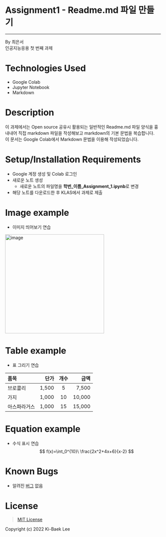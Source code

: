 # **Assignment1 - Readme.md 파일 만들기**
---

By 최은서  
인공지능응용 첫 번째 과제  
# Technologies Used
* Google Colab
* Jupyter Notebook
* Markdown

# Description
이 과제에서는 Open source 공유시 활용되는 일반적인 Readme.md 파일 양식을 흉내내어 직접 markdown 파일을 작성해보고 markdown의 기본 문법을 복습합니다.  
이 문서는 Google Colab에서 Markdown 문법을 이용해 작성되었습니다.
# Setup/Installation Requirements
* Google 계정 생성 및 Colab 로그인
* 새로운 노트 생성
  * 새로운 노트의 파일명을 **학번_이름_Assignment_1.ipynb**로 변경
* 해당 노트를 다운로드한 후 KLAS에서 과제로 제출
# Image example
* 이미지 띄어보기 연습

<img width="320" alt="image" src="https://github.com/ces0o/AI-COLAB/assets/127365253/fde66fe1-15d0-442f-be99-aa6c617fda50">


# Table example
* 표 그리기 연습

|품목|단가|개수|금액|
|:---|---:|:---:|---:|
|브로콜리|1,500|5|7,500|
|가지|1,000|10|10,000|
|아스파라거스|1,000|15|15,000|

# Equation example
* 수식 표시 연습
$$
f(x)=\int_0^{10}\ \frac{2x^2+4x+6}{x-2}
$$

# Known Bugs
 + 알려진 <u>버그</u> 없음

# License
> [MIT License](https://opensource.org/licenses/MIT)  

Copyright (c) 2022 Ki-Baek Lee
